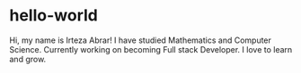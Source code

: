 # hello-world
Hi, my name is Irteza Abrar! I have studied Mathematics and Computer Science.
Currently working on becoming Full stack Developer.
I love to learn and grow. 
